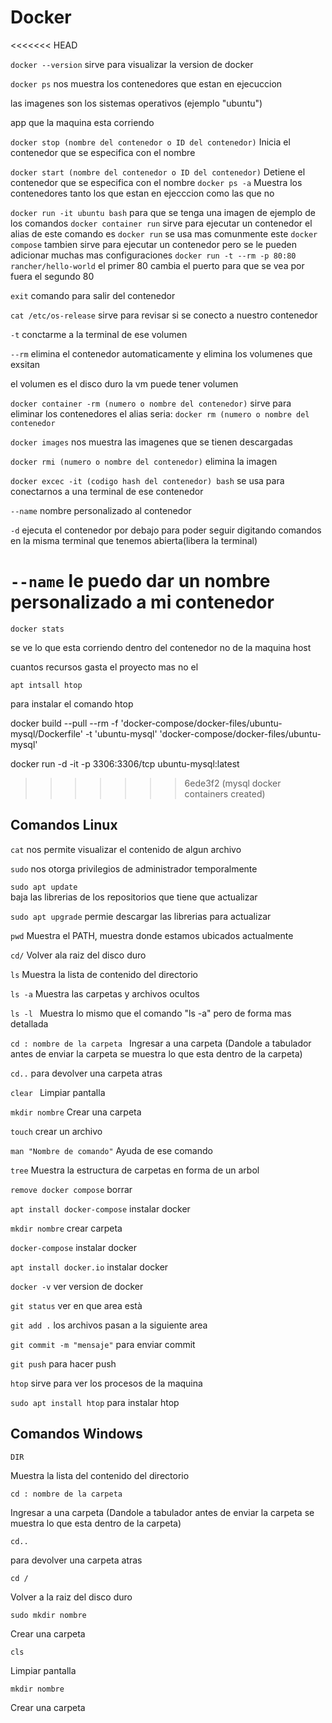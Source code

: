 # Docker
<<<<<<< HEAD

`docker --version`
sirve para visualizar la version de docker

`docker ps`
nos muestra los contenedores que estan en ejecuccion

las imagenes son los sistemas operativos (ejemplo "ubuntu")

app que la maquina esta corriendo

`docker stop (nombre del contenedor o ID del contenedor)`
Inicia el contenedor que se especifica con el nombre

`docker start (nombre del contenedor o ID del contenedor)`
Detiene el contenedor que se especifica con el nombre
`docker ps -a` 
Muestra los contenedores tanto los que estan en ejecccion como las que no


`docker run -it ubuntu bash` para que se tenga una imagen de ejemplo de los comandos
`docker container run` sirve para ejecutar un contenedor
el alias de este comando es 
`docker run` se usa mas comunmente este
`docker compose` tambien sirve para ejecutar un contenedor pero se le pueden adicionar muchas mas configuraciones
`docker run -t --rm -p 80:80 rancher/hello-world` 
el primer 80 cambia el puerto para que se vea por fuera
el segundo 80 

`exit` comando para salir del contenedor

`cat /etc/os-release`
sirve para revisar si se conecto a nuestro contenedor

`-t` conctarme a la terminal de ese volumen

`--rm` elimina el contenedor automaticamente y elimina los volumenes que exsitan

el volumen es el disco duro 
la vm puede tener volumen

`docker container -rm (numero o nombre del contenedor)` sirve para eliminar los contenedores
el alias seria:
`docker rm (numero o nombre del contenedor` 

`docker images`
nos muestra las imagenes que se tienen descargadas

`docker rmi (numero o nombre del contenedor)`
elimina la imagen

`docker excec -it (codigo hash del contenedor) bash`
se usa para conectarnos a una terminal de ese contenedor

`--name` nombre personalizado al contenedor

`-d` ejecuta el contenedor por debajo para poder seguir digitando comandos en la misma terminal que tenemos abierta(libera la terminal)


`--name` le puedo dar un nombre personalizado a mi contenedor
=======
`docker stats` 

se ve lo que esta corriendo dentro del contenedor no de la maquina host

cuantos recursos gasta el proyecto mas no el 

`apt intsall htop` 

para instalar el comando htop

docker build --pull --rm -f 'docker-compose/docker-files/ubuntu-mysql/Dockerfile' -t 'ubuntu-mysql' 'docker-compose/docker-files/ubuntu-mysql' 

 docker run -d -it -p 3306:3306/tcp ubuntu-mysql:latest
>>>>>>> 6ede3f2 (mysql docker containers created)

## Comandos Linux 

`cat`
nos permite visualizar el contenido de algun archivo

`sudo`
nos otorga privilegios de administrador temporalmente

`sudo apt update`  
baja las librerias de los repositorios que tiene que actualizar 

`sudo apt upgrade` 
permie descargar las librerias para actualizar

`pwd`
Muestra el PATH, muestra donde estamos ubicados actualmente

`cd/`
Volver ala raiz del disco duro 

`ls`
Muestra la lista de contenido del directorio 

`ls -a`
Muestra las carpetas y archivos ocultos 

`ls -l `
Muestra lo mismo que el comando "ls -a" pero de forma mas detallada 

`cd : nombre de la carpeta `
Ingresar a una carpeta (Dandole a tabulador antes de enviar la carpeta se muestra lo que esta dentro de la carpeta)

`cd..` 
para devolver una carpeta atras

`clear ` 
Limpiar pantalla

`mkdir nombre`
Crear una carpeta

`touch`
crear un archivo

`man "Nombre de comando"`
Ayuda de ese comando

`tree`
Muestra la estructura de carpetas en forma de un arbol

`remove docker compose`
borrar 

`apt install docker-compose`
instalar docker

`mkdir nombre`
crear carpeta

`docker-compose`
instalar docker

`apt install docker.io`
instalar docker

`docker -v`
ver version de docker

`git status`
ver en que area està

`git add .`
los archivos pasan a la siguiente area

`git commit -m "mensaje"`
para enviar commit

`git push`
para hacer push

`htop`
sirve para ver los procesos de la maquina

`sudo apt install htop`
para instalar htop

## Comandos Windows

`DIR`

Muestra la lista del contenido del directorio 

`cd : nombre de la carpeta `

Ingresar a una carpeta (Dandole a tabulador antes de enviar la carpeta se muestra lo que esta dentro de la carpeta)

`cd..` 

para devolver una carpeta atras

`cd /`

Volver a la raiz del disco duro

`sudo mkdir nombre`

Crear una carpeta

`cls ` 

Limpiar pantalla

`mkdir nombre`

Crear una carpeta
